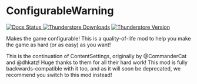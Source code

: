 # ConfigurableWarning

[![Docs Status](https://img.shields.io/github/actions/workflow/status/RedstoneWizard08/ConfigurableWarning/docs.yml?style=for-the-badge&label=Docs)
](https://redstonewizard08.github.io/ConfigurableWarning/)
[![Thunderstore Downloads](https://img.shields.io/thunderstore/dt/RedstoneWizard08/ConfigurableWarning?style=for-the-badge)](https://thunderstore.io/c/content-warning/p/RedstoneWizard08/ConfigurableWarning/)
[![Thunderstore Version](https://img.shields.io/thunderstore/v/RedstoneWizard08/ConfigurableWarning?style=for-the-badge)](https://thunderstore.io/c/content-warning/p/RedstoneWizard08/ConfigurableWarning/)

Makes the game configurable!
This is a quality-of-life mod to help you make the game as hard (or as easy) as you want!

This is the continuation of ContentSettings, originally by @CommanderCat and @dhkatz!
Huge thanks to them for all their hard work! This mod is fully backwards-compatible with
it too, and as it will soon be deprecated, we recommend you switch to this mod instead!
